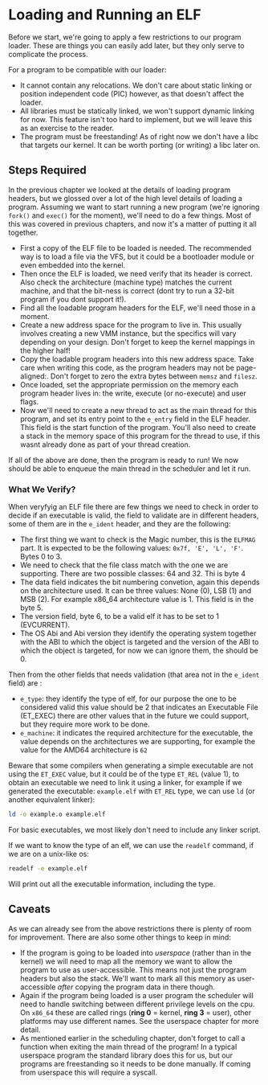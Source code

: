 # Loading and Running an ELF

Before we start, we're going to apply a few restrictions to our program loader. These are things you can easily add later, but they only serve to complicate the process.

For a program to be compatible with our loader:

- It cannot contain any relocations. We don't care about static linking or position independent code (PIC) however, as that doesn't affect the loader.
- All libraries must be statically linked, we won't support dynamic linking for now. This feature isn't too hard to implement, but we will leave this as an exercise to the reader.
- The program must be freestanding! As of right now we don't have a libc that targets our kernel. It can be worth porting (or writing) a libc later on.

## Steps Required

In the previous chapter we looked at the details of loading program headers, but we glossed over a lot of the high level details of loading a program. Assuming we want to start running a new program (we're ignoring `fork()` and `exec()` for the moment), we'll need to do a few things. Most of this was covered in previous chapters, and now it's a matter of putting it all together.

- First a copy of the ELF file to be loaded is needed. The recommended way is to load a file via the VFS, but it could be a bootloader module or even embedded into the kernel.
- Then once the ELF is loaded, we need verify that its header is correct. Also check the architecture (machine type) matches the current machine, and that the bit-ness is correct (dont try to run a 32-bit program if you dont support it!).
- Find all the loadable program headers for the ELF, we'll need those in a moment.
- Create a new address space for the program to live in. This usually involves creating a new VMM instance, but the specifics will vary depending on your design. Don't forget to keep the kernel mappings in the higher half!
- Copy the loadable program headers into this new address space. Take care when writing this code, as the program headers may not be page-aligned:. Don't forget to zero the extra bytes between `memsz` and `filesz`.
- Once loaded, set the appropriate permission on the memory each program header lives in: the write, execute (or no-execute) and user flags.
- Now we'll need to create a new thread to act as the main thread for this program, and set its entry point to the `e_entry` field in the ELF header. This field is the start function of the program. You'll also need to create a stack in the memory space of this program for the thread to use, if this wasnt already done as part of your thread creation.

If all of the above are done,  then the program is ready to run! We now should be able to enqueue the main thread in the scheduler and let it run.

### What We Verify?

When veryfyig an ELF file there are few things we need to check in order to decide if an executable is valid, the field to validate are in different headers, some of them are in the `e_ident` header, and they are the following:

* The first thing we want to check is the Magic number, this is the `ELFMAG` part. It is expected to be the following values: `0x7f, 'E', 'L', 'F'`. Bytes 0 to 3.
* We need to check that the file class match with the one we are supporting. There are two possible classes: 64 and 32. Thi is byte 4
* The data field indicates the bit numbering convetion, again this depends on the architecture used. It can be three values: None (0), LSB (1) and MSB (2). For example x86_64 architecture value is 1. This field is in the byte 5.
* The version field, byte 6,  to be a valid elf it has to be set to 1 (EVCURRENT).
* The OS Abi and Abi version they  identify the operating system together with the ABI to which the object is targeted and the version of the ABI to which the object is targeted, for now we can ignore them, the should be 0.

Then from the other fields that needs validation (that area not in the `e_ident` field) are : 
* `e_type`: they identify the type of elf, for our purpose the one to be considered valid this value should be 2 that indicates an Executable File (ET_EXEC) there are other values that in the future we could support, but they require more work to be done.
* `e_machine`: it indicates the required architecture for the executable, the value depends on the architectures we are supporting, for example the value for the AMD64 architecture is `62`

Beware that some compilers when generating a simple executable are not using the `ET_EXEC` value, but it could be of the type `ET_REL` (value 1), to obtain an executable we need to link it using a linker, for example if we generated the executable: `example.elf` with `ET_REL` type, we can use `ld` (or another equivalent linker):

```sh
ld -o example.o example.elf
```

For basic executables, we most likely don't need to include any linker script. 

If we want to know the type of an elf, we can use the `readelf` command, if we are on a unix-like os: 
```sh
readelf -e example.elf
``` 

Will print out all the executable information, including the type.



## Caveats

As we can already see from the above restrictions there is plenty of room for improvement. There are also some other things to keep in mind:

- If the program is going to be loaded into *userspace* (rather than in the kernel) we will need to map all the memory we want to allow the program to use as user-accessible. This means not just the program headers but also the stack. We'll  want to mark all this memory as user-accessible *after* copying the program data in there though.
- Again if the program being loaded is a user program the scheduler will need to handle switching between different privilege levels on the cpu. On `x86_64` these are called rings (__ring 0__ = kernel, __ring 3__ = user), other platforms may use different names. See the userspace chapter for more detail.
- As mentioned earlier in the scheduling chapter, don't forget to call a function when exiting the main thread of the program! In a typical userspace program the standard library does this for us, but our programs are freestanding so it needs to be done manually. If coming from userspace this will require a syscall.
